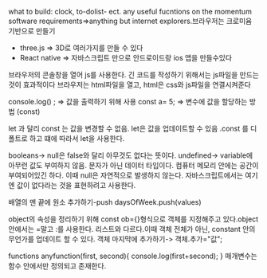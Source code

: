 what to build: clock, to-dolist- ect. any useful fucntions on the momentum
software requirements=>anything but internet explorers.브라우저는 크로미윰 기반으로 만들기

- three.js => 3D로 여러가지를 만들 수 있다
- React native => 자바스크립트 만으로 안드로이드랑 ios 앱을 만들수있다

브라우저의 콘솔창을 열어 js를 사용한다. 긴 코드를 작성하기 위해서는 js파일을 만드는 것이 효과적이다
브라우저는 html파일을 열고, html은 css와 js파일을 연결시켜준다

console.log() ; => 값을 출력하기 위해 사용
const a= 5; => 변수에 값을 할당하는 방법 (const)

let 과 달리 const 는 값을 변경할 수 없음. let은 값을 업데이트할 수 있음 .const 를 디폴트로 하고 떄에 따라서 let을 사용한다.

booleans-> null은 false와 달리 아무것도 없다는 뜻이다.
undefined-> variable에 아무런 값도 부여하지 않음. 문자가 아닌 데이터 타입이다. 컴퓨터 메모리 안에는 공간이 부여되어있긴 하다.
이때 null은 자연적으로 발생하지 않는다. 자바스크립트에서는 여기엔 값이 없다라는 것을 표현하려고 사용한다.

배열의 맨 끝에 원소 추가하기-push
daysOfWeek.push(values)

object의 속성을 정리하기 위해 const ob={}형식으로 객체를 지정해주고 있다.object 안에서는 =말고 :를 사용한다. 리스트와 다르다.이때 객체 전체가 아닌, constant 안의 무언가를 업데이트 할 수 있다.
객체 마지막에 추가하기-> 객체.추가="값";

functions anyfunction(first, second){
console.log(first+second);
}
매개변수는 함수 안에서만 정의되고 존재한다.

